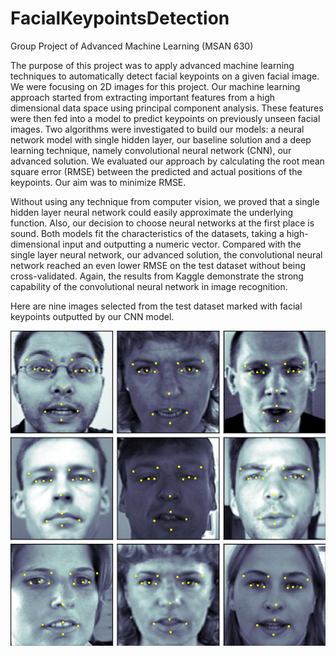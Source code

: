 # FacialKeypointsDetection
Group Project of Advanced Machine Learning (MSAN 630)

The purpose of this project was to apply advanced machine learning techniques to automatically detect facial keypoints on a given facial image. We were focusing on 2D images for this project. Our machine learning approach started from extracting important features from a high dimensional data space using principal component analysis. These features were then fed into a model to predict keypoints on previously unseen facial images. Two algorithms were investigated to build our models: a  neural network model with single hidden layer, our baseline solution and a deep learning technique, namely convolutional neural network (CNN), our advanced solution. We evaluated our approach by calculating the root mean square error (RMSE) between the predicted and actual positions of the keypoints. Our aim was to minimize RMSE.

Without using any technique from computer vision, we proved that a single hidden layer neural network could easily approximate the underlying function. Also, our decision to choose neural networks at the first place is sound. Both models fit the characteristics of the datasets, taking a high-dimensional input and outputting a numeric vector. Compared with the single layer neural network, our advanced solution, the convolutional neural network reached an even lower RMSE on the test dataset without being cross-validated. Again, the results from Kaggle demonstrate the strong capability of the convolutional neural network in image recognition. 

Here are nine images selected from the test dataset marked with facial keypoints outputted by our CNN model. 

![Images With Facial Keypoints Marked](https://github.com/bearkid01/FacialKeypointsDetection/blob/master/graphs/3by3.png)
